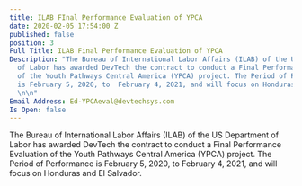 ```yaml
---
title: ILAB FInal Performance Evaluation of YPCA
date: 2020-02-05 17:54:00 Z
published: false
position: 3
Full Title: ILAB Final Performance Evaluation of YPCA
Description: "The Bureau of International Labor Affairs (ILAB) of the US Department
  of Labor has awarded DevTech the contract to conduct a Final Performance Evaluation
  of the Youth Pathways Central America (YPCA) project. The Period of Performance
  is February 5, 2020, to  February 4, 2021, and will focus on Honduras and El Salvador.
  \n\n"
Email Address: Ed-YPCAeval@devtechsys.com
Is Open: false
---
```


The Bureau of International Labor Affairs (ILAB) of the US Department of Labor has awarded DevTech the contract to conduct a Final Performance Evaluation of the Youth Pathways Central America (YPCA) project. The Period of Performance is February 5, 2020, to  February 4, 2021, and will focus on Honduras and El Salvador. 



